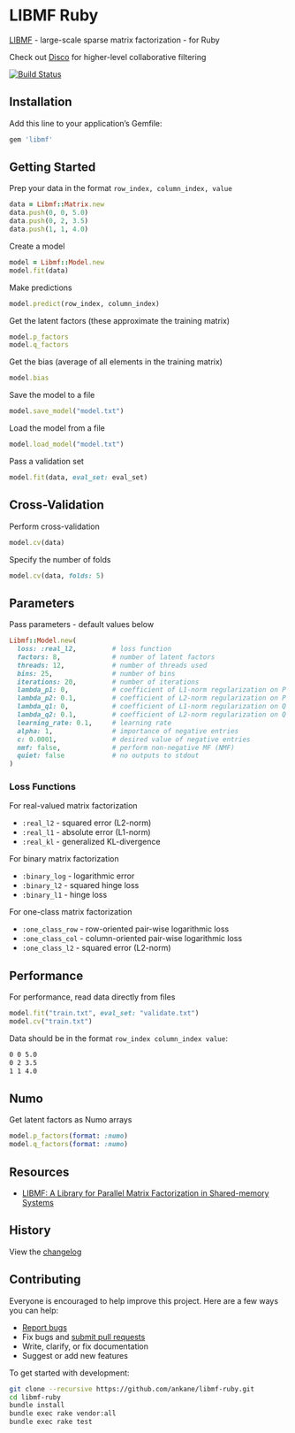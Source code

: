 # LIBMF Ruby

[LIBMF](https://github.com/cjlin1/libmf) - large-scale sparse matrix factorization - for Ruby

Check out [Disco](https://github.com/ankane/disco) for higher-level collaborative filtering

[![Build Status](https://github.com/ankane/libmf-ruby/workflows/build/badge.svg?branch=master)](https://github.com/ankane/libmf-ruby/actions)

## Installation

Add this line to your application’s Gemfile:

```ruby
gem 'libmf'
```

## Getting Started

Prep your data in the format `row_index, column_index, value`

```ruby
data = Libmf::Matrix.new
data.push(0, 0, 5.0)
data.push(0, 2, 3.5)
data.push(1, 1, 4.0)
```

Create a model

```ruby
model = Libmf::Model.new
model.fit(data)
```

Make predictions

```ruby
model.predict(row_index, column_index)
```

Get the latent factors (these approximate the training matrix)

```ruby
model.p_factors
model.q_factors
```

Get the bias (average of all elements in the training matrix)

```ruby
model.bias
```

Save the model to a file

```ruby
model.save_model("model.txt")
```

Load the model from a file

```ruby
model.load_model("model.txt")
```

Pass a validation set

```ruby
model.fit(data, eval_set: eval_set)
```

## Cross-Validation

Perform cross-validation

```ruby
model.cv(data)
```

Specify the number of folds

```ruby
model.cv(data, folds: 5)
```

## Parameters

Pass parameters - default values below

```ruby
Libmf::Model.new(
  loss: :real_l2,         # loss function
  factors: 8,             # number of latent factors
  threads: 12,            # number of threads used
  bins: 25,               # number of bins
  iterations: 20,         # number of iterations
  lambda_p1: 0,           # coefficient of L1-norm regularization on P
  lambda_p2: 0.1,         # coefficient of L2-norm regularization on P
  lambda_q1: 0,           # coefficient of L1-norm regularization on Q
  lambda_q2: 0.1,         # coefficient of L2-norm regularization on Q
  learning_rate: 0.1,     # learning rate
  alpha: 1,               # importance of negative entries
  c: 0.0001,              # desired value of negative entries
  nmf: false,             # perform non-negative MF (NMF)
  quiet: false            # no outputs to stdout
)
```

### Loss Functions

For real-valued matrix factorization

- `:real_l2` - squared error (L2-norm)
- `:real_l1` - absolute error (L1-norm)
- `:real_kl` - generalized KL-divergence

For binary matrix factorization

- `:binary_log` - logarithmic error
- `:binary_l2` - squared hinge loss
- `:binary_l1` - hinge loss

For one-class matrix factorization

- `:one_class_row` - row-oriented pair-wise logarithmic loss
- `:one_class_col` - column-oriented pair-wise logarithmic loss
- `:one_class_l2` - squared error (L2-norm)

## Performance

For performance, read data directly from files

```ruby
model.fit("train.txt", eval_set: "validate.txt")
model.cv("train.txt")
```

Data should be in the format `row_index column_index value`:

```txt
0 0 5.0
0 2 3.5
1 1 4.0
```

## Numo

Get latent factors as Numo arrays

```ruby
model.p_factors(format: :numo)
model.q_factors(format: :numo)
```

## Resources

- [LIBMF: A Library for Parallel Matrix Factorization in Shared-memory Systems](https://www.csie.ntu.edu.tw/~cjlin/papers/libmf/libmf_open_source.pdf)

## History

View the [changelog](https://github.com/ankane/libmf-ruby/blob/master/CHANGELOG.md)

## Contributing

Everyone is encouraged to help improve this project. Here are a few ways you can help:

- [Report bugs](https://github.com/ankane/libmf-ruby/issues)
- Fix bugs and [submit pull requests](https://github.com/ankane/libmf-ruby/pulls)
- Write, clarify, or fix documentation
- Suggest or add new features

To get started with development:

```sh
git clone --recursive https://github.com/ankane/libmf-ruby.git
cd libmf-ruby
bundle install
bundle exec rake vendor:all
bundle exec rake test
```
